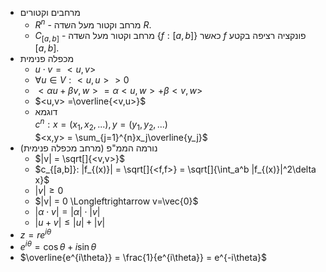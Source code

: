 <style>
    html {
        ##direction: rtl;
    }
    eqn, table, .katex {
        direction: ltr;
    }
</style>

* מרחבים וקטורים
    * $R^n$ - מרחב וקטור מעל השדה $R$.
    * $C_{[a,b]}$ - מרחב וקטור מעל השדה $\{f: [a,b]\}$ כאשר $f$ פונקציה רציפה בקטע $[a,b]$.
* מכפלה פנימית
    * $u \cdot v = <u,v>$
    * $\forall u\in V: <u,u> >0$
    * $<\alpha u + \beta v, w> = \alpha<u,w> + \beta<v,w>$
    * $<u,v> =\overline{<v,u>}$
    * דוגמא   
    $c^n: x = (x_1,x_2,...), y = (y_1,y_2,...)$  
    $<x,y> = \sum_{j=1}^{n}x_j\overline{y_j}$
* נורמה הממ"פ (מרחב מכפלה פנימית)
    * $|v| = \sqrt[]{<v,v>}$
    * $c_{[a,b]}: |f_{(x)}| = \sqrt[]{<f,f>} = \sqrt[]{\int_a^b |f_{(x)}|^2\delta x}$
    * $|v|\geq 0$
    * $|v| = 0 \Longleftrightarrow v=\vec{0}$
    * $|\alpha \cdot v| = |\alpha|\cdot |v|$
    * $|u+v|\leq |u|+|v|$
* $z = re^{i\theta}$
* $e^{i\theta} = \cos{\theta}+i\sin{\theta}$
* $\overline{e^{i\theta}} = \frac{1}{e^{i\theta}} = e^{-i\theta}$
